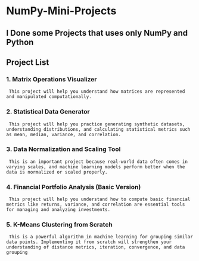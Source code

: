 # NumPy-Mini-Projects

## I Done some Projects that uses only NumPy and Python

## Project List

### 1. Matrix Operations Visualizer
     This project will help you understand how matrices are represented and manipulated computationally.

### 2. Statistical Data Generator
     This project will help you practice generating synthetic datasets, understanding distributions, and calculating statistical metrics such as mean, median, variance, and correlation.

### 3. Data Normalization and Scaling Tool
     This is an important project because real-world data often comes in varying scales, and machine learning models perform better when the data is normalized or scaled properly.

### 4. Financial Portfolio Analysis (Basic Version)
     This project will help you understand how to compute basic financial metrics like returns, variance, and correlation are essential tools for managing and analyzing investments.

### 5. K-Means Clustering from Scratch
     This is a powerful algorithm in machine learning for grouping similar data points. Implementing it from scratch will strengthen your understanding of distance metrics, iteration, convergence, and data grouping